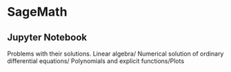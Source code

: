 # SageMath

## Jupyter Notebook 

Problems with their solutions.
Linear algebra/ Numerical solution of ordinary differential equations/ Polynomials and explicit functions/Plots

